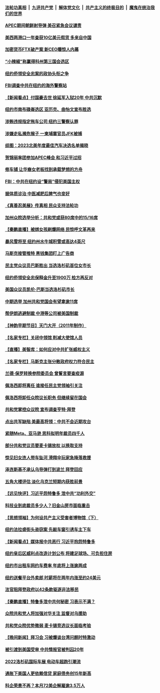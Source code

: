 ####  [法轮功真相](../../../../basic/blob/master/README.md?t=11182231) &nbsp;|&nbsp; [九评共产党](../../../../9ping.md/blob/master/README.md?t=11182231) &nbsp;|&nbsp; [解体党文化](../../../../jtdwh.md/blob/master/README.md?t=11182231)  &nbsp;|&nbsp; [共产主义的终极目的](../../../../gczydzjmd.md/blob/master/README.md?t=11182231) &nbsp;|&nbsp; [魔鬼在统治我们的世界](../../../../mgztzwmdsj.md/blob/master/README.md?t=11182231) 

#### [APEC期间朝鲜射导弹 美召紧急会议谴责](../pages/nsc412/n13868588.md?t=11182231) 

#### [美西两港口一年查获10亿美元假货 多来自中国](../pages/nsc412/n13868373.md?t=11182231) 

#### [加密货币FTX破产案 新CEO曝惊人内幕](../pages/nsc412/n13868154.md?t=11182231) 

#### [“小辣椒”称赢得科州第三国会选区](../pages/nsc412/n13868282.md?t=11182231) 

#### [纽约侨领安全忠案的政协头衔之争](../pages/nsc412/n13868265.md?t=11182231) 

#### [FBI调查中共在纽约的海外警察站](../pages/nsc412/n13868319.md?t=11182231) 

#### [【新闻看点】付国豪去世 徐延军入狱20年 中共沉默](../pages/nsc412/n13868146.md?t=11182231) 

#### [纽约市南布碌崙选区 亚历克、曲怡文宣布胜选](../pages/nsc412/n13868322.md?t=11182231) 

#### [涉贿违规指定拖车公司 纽约三警察认罪](../pages/nsc412/n13868325.md?t=11182231) 

#### [涉嫌走私濒危猴子 一柬埔寨官员JFK被捕](../pages/nsc412/n13868324.md?t=11182231) 

#### [组图：2023北美年度最佳汽车决选名单揭晓](../pages/nsc412/n13868219.md?t=11182231) 

#### [贺锦丽率团参加APEC峰会 和习近平过招](../pages/nsc412/n13868090.md?t=11182231) 

#### [修车铺 让华裔女老板找到承载梦想的方舟](../pages/nsc412/n13868196.md?t=11182231) 

#### [FBI：中共在纽约设“警局”侵犯美国主权](../pages/nsc412/n13868089.md?t=11182231) 

#### [据体质诊治 中医减肥后脾气也变好](../pages/nsc412/n13868188.md?t=11182231) 

#### [《真善忍美展》传真相 民众支持法轮功](../pages/nsc412/n13867633.md?t=11182231) 

#### [加州众院选举分析：共和党或获80席中的15/16席](../pages/nsc412/n13868162.md?t=11182231) 

#### [【秦鹏直播】被绑女孩刷爆网络 民惊呼文革再来](../pages/nsc412/n13868079.md?t=11182231) 

#### [暴风雪将至 纽约州水牛城积雪或高达4英尺](../pages/nsc412/n13868097.md?t=11182231) 

#### [马斯克接管推特 黑钱集团盯上广告商](../pages/nsc412/n13868014.md?t=11182231) 

#### [民主党众议员巴斯胜出 当选洛杉矶首位女市长](../pages/nsc412/n13868072.md?t=11182231) 


#### [纽约侨领安全忠保释金升至1900万 检方再反对](../pages/nsc412/n13867514.md?t=11182231) 

#### [美国众议员凯伦‧巴斯当选洛杉矶市长](../pages/nsc412/n13868122.md?t=11182231) 


#### [中期选举 加州共和党国会有望拿逾11席](../pages/nsc412/n13868103.md?t=11182231) 

#### [帮伊朗逃避制裁 中港等公司被美国制裁](../pages/nsc412/n13868095.md?t=11182231) 

#### [【神韵早期节目】天门大开（2011年制作）](../pages/nsc412/n13867997.md?t=11182231) 

#### [【名家专栏】关闭中领馆 削减大使馆人员](../pages/nsc412/n13867851.md?t=11182231) 

#### [【直播】美智库：如何应对中共扩张威权主义](../pages/nsc412/n13868073.md?t=11182231) 

#### [【名家专栏】马斯克主张分散政府权力符合民主](../pages/nsc412/n13867872.md?t=11182231) 

#### [兰德‧保罗转换参院委员会 曾誓言要查疫源](../pages/nsc412/n13868016.md?t=11182231) 

#### [佩洛西即将离任 谁接任民主党领袖引关注](../pages/nsc412/n13868030.md?t=11182231) 

#### [佩洛西将卸任众院议长职务 但继续留在国会](../pages/nsc412/n13868010.md?t=11182231) 

#### [共和党掌控众议院 宣布调查亨特‧拜登](../pages/nsc412/n13868019.md?t=11182231) 

#### [点出共军缺陷 美最高将领：中共不会近期攻台](../pages/nsc412/n13868015.md?t=11182231) 

#### [紧随Meta、亚马逊 思科拟明年裁员四千人](../pages/nsc412/n13867325.md?t=11182231) 

#### [部分共和党议员要麦卡锡放权 以换取支持](../pages/nsc412/n13867956.md?t=11182231) 

#### [惊见妇女连人带车坠河 滑翔伞玩家急降落救援](../pages/nsc412/n13867605.md?t=11182231) 

#### [泽连斯基不承认乌导弹打到波兰 拜登回应](../pages/nsc412/n13867820.md?t=11182231) 


#### [五角大楼评估 淡化乌克兰短期内获胜前景](../pages/nsc412/n13867821.md?t=11182231) 


#### [【远见快评】习近平怨特鲁多 泄中共“功利外交”](../pages/nsc412/n13867363.md?t=11182231) 

#### [科技业到底裁员多少人？旧金山房市面临重击](../pages/nsc412/n13867648.md?t=11182231) 

#### [【思想领袖】为何设共产主义受害者博物馆（下）](../pages/nsc412/n13864818.md?t=11182231) 

#### [纽约法拉盛街头盗窃案 先敲车窗引诱车主下车](../pages/nsc412/n13867542.md?t=11182231) 

#### [【新闻看点】媒体报中共恶行 习近平抱怨特鲁多](../pages/nsc412/n13867320.md?t=11182231) 

#### [纽约皇后区威利点改造计划公布 将建足球场、可负担住房](../pages/nsc412/n13867569.md?t=11182231) 

#### [纽约市出租车网约车费率 年底将上涨逾两成](../pages/nsc412/n13867567.md?t=11182231) 

#### [纽约送餐平台外卖郎 时薪将在两年内涨至约24美元](../pages/nsc412/n13867544.md?t=11182231) 

#### [法官阻拜登政府以42条款驱逐非法移民](../pages/nsc412/n13867405.md?t=11182231) 

#### [【秦鹏直播】特鲁多泄中共何秘密 习表示不满？](../pages/nsc412/n13867353.md?t=11182231) 

#### [众院共和党人将加强对华关注 监督对乌援助](../pages/nsc412/n13867450.md?t=11182231) 

#### [共和党众院优势微弱 麦卡锡竞选议长面临考验](../pages/nsc412/n13867378.md?t=11182231) 

#### [【晚间新闻】拜习会 习被爆谈台湾问题时特激动](../pages/nsc412/n13867705.md?t=11182231) 

#### [被引渡到美国受审 中共情报官被判囚20年](../pages/nsc412/n13867313.md?t=11182231) 

#### [2022洛杉矶国际车展 电动车超跑引潮流](../pages/nsc412/n13867428.md?t=11182231) 

#### [通胀下美国人更依赖信贷 家庭债务创15年新高](../pages/nsc412/n13867321.md?t=11182231) 

#### [科企荣景不再？本月72美企解雇逾3.5万人](../pages/nsc412/n13867333.md?t=11182231) 

